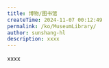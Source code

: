 ```yaml
---
title: 博物/图书馆
createTime: 2024-11-07 00:12:49
permalink: /ko/MuseumLibrary/
author: sunshang-hl
description: xxxx
---
```


xxxx